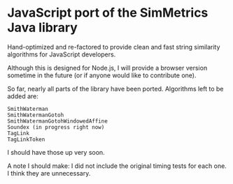 JavaScript port of the SimMetrics Java library
===

Hand-optimized and re-factored to provide clean and fast string similarity algorithms for JavaScript developers.

Although this is designed for Node.js, I will provide a browser version sometime in the future (or if anyone would like to contribute one).

So far, nearly all parts of the library have been ported. Algorithms left to be added are:

	SmithWaterman
	SmithWatermanGotoh
	SmithWatermanGotohWindowedAffine
	Soundex (in progress right now)
	TagLink
	TagLinkToken

I should have those up very soon.

A note I should make: I did not include the original timing tests for each one. I think they are unnecessary.
